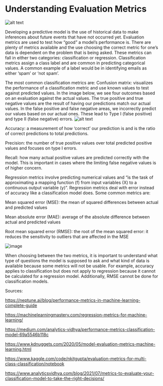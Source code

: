 # Understanding Evaluation Metrics

![alt text](https://www.pngitem.com/pimgs/m/401-4013771_pred-analytics-prediction-analytics-icon-hd-png-download.png)

Developing a predictive model is the use of historical data to make inferences about future events that have not occurred yet. 
Evaluation metrics are used to test how “good” a model’s performance is. There are plenty of metrics available and the use choosing the correct metric for one’s data is dependent on the problem that is being asked. These metrics can fall in either two categories: classification or regression.
Classification metrics assign a class label and are common in predicting categorical values. A common example of a label would be in identifying emails as either ‘spam’ or ‘not spam’. 

The most common classification metrics are:
Confusion matrix: visualizes the performance of a classification metric and use known values to test against predicted values. In the image below, we see four outcomes based on an evaluation against the actual values. The true positive and true negative values are the result of having our predictions match our actual values. In the false positive and false negative areas, we incorrectly predict our values based on our actual ones. These lead to Type I (false positive) and type II (false negative) errors. 
![alt text](https://miro.medium.com/max/431/0*AN_NBuYefGEHm6hP)

Accuracy: a measurement of how ‘correct’ our prediction is and is the ratio of correct predictions to total predictions.

Precision: the number of true positive values over total predicted positive values and focuses on type I errors. 

Recall: how many actual positive values are predicted correctly with the model. This is important in cases where the limiting false negative values is of higher concern. 

Regression metrics involve predicting numerical values and “is the task of approximating a mapping function (f) from input variables (X) to a continuous output variable (y)”. Regression metrics deal with error instead of accuracy like a classification model does. Some common metrics are:

Mean squared error (MSE): the mean of squared differences between actual and predicted values 

Mean absolute error (MAE): average of the absolute difference between actual and predicted values 

Root mean squared error (RMSE): the root of the mean squared error: it reduces the sensitivity to outliers that are affected in the MSE

![image](https://user-images.githubusercontent.com/97196000/168316778-8270c78c-7028-47a0-8afe-42b53136f045.png)

When choosing between the two metrics, it is important to understand what type of questions the model is supposed to ask and what kind of data is available because some metrics will not be usable. For example, accuracy applies to classification but does not apply to regression because it cannot be calculated for a regression model. Additionally, RMSE cannot be done for classification models. 


Sources: 

https://neptune.ai/blog/performance-metrics-in-machine-learning-complete-guide

https://machinelearningmastery.com/regression-metrics-for-machine-learning/

https://medium.com/analytics-vidhya/performance-metrics-classification-model-69a5546b118c

https://www.kdnuggets.com/2020/05/model-evaluation-metrics-machine-learning.html

https://www.kaggle.com/code/nkitgupta/evaluation-metrics-for-multi-class-classification/notebook

https://www.analyticsvidhya.com/blog/2021/07/metrics-to-evaluate-your-classification-model-to-take-the-right-decisions/
